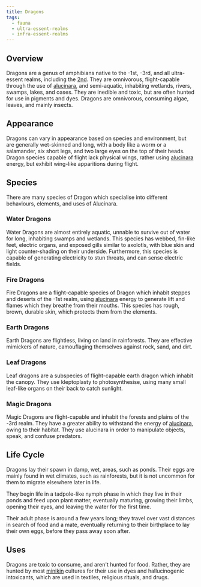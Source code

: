 ```yaml
---
title: Dragons
tags:
  - fauna
  - ultra-essent-realms
  - infra-essent-realms
---
```

## Overview
Dragons are a genus of amphibians native to the -1st, -3rd, and all ultra-essent realms, including the [2nd](lore/2nd-realm.md). They are omnivorous, flight-capable through the use of [alucinara](cosmology/alucinara.md), and semi-aquatic, inhabiting wetlands, rivers, swamps, lakes, and oases. They are inedible and toxic, but are often hunted for use in pigments and dyes. Dragons are omnivorous, consuming algae, leaves, and mainly insects.
## Appearance
Dragons can vary in appearance based on species and environment, but are generally wet-skinned and long, with a body like a worm or a salamander, six short legs, and two large eyes on the top of their heads. Dragon species capable of flight lack physical wings, rather using [alucinara](cosmology/alucinara.md) energy, but exhibit wing-like apparitions during flight.
## Species
There are many species of Dragon which specialise into different behaviours, elements, and uses of Alucinara.
### Water Dragons
Water Dragons are almost entirely aquatic, unnable to survive out of water for long, inhabiting swamps and wetlands. This species has webbed, fin-like feet, electric organs, and exposed gills similar to axolotls, with blue skin and light counter-shading on their underside. Furthermore, this species is capable of generating electricity to stun threats, and can sense electric fields.
### Fire Dragons
Fire Dragons are a flight-capable species of Dragon which inhabit steppes and deserts of the -1st realm, using [alucinara](cosmology/alucinara.md) energy to generate lift and flames which they breathe from their mouths. This species has rough, brown, durable skin, which protects them from the elements.
### Earth Dragons
Earth Dragons are flightless, living on land in rainforests. They are effective mimickers of nature, camouflaging themselves against rock, sand, and dirt.
### Leaf Dragons
Leaf dragons are a subspecies of flight-capable earth dragon which inhabit the canopy. They use kleptoplasty to photosynthesise, using many small leaf-like organs on their back to catch sunlight.
### Magic Dragons
Magic Dragons are flight-capable and inhabit the forests and plains of the -3rd realm. They have a greater ability to withstand the energy of [alucinara](cosmology/alucinara.md), owing to their habitat. They use alucinara in order to manipulate objects, speak, and confuse predators.
## Life Cycle
Dragons lay their spawn in damp, wet, areas, such as ponds. Their eggs are mainly found in wet climates, such as rainforests, but it is not uncommon for them to migrate elsewhere later in life.

They begin life in a tadpole-like nymph phase in which they live in their ponds and feed upon plant matter, eventually maturing, growing their limbs, opening their eyes, and leaving the water for the first time.

Their adult phase is around a few years long; they travel over vast distances in search of food and a mate, eventually returning to their birthplace to lay their own eggs, before they pass away soon after.
## Uses
Dragons are toxic to consume, and aren't hunted for food. Rather, they are hunted by most [minikin](fauna/minikin.md) cultures for their use in dyes and hallucinogenic intoxicants, which are used in textiles, religious rituals, and drugs.
